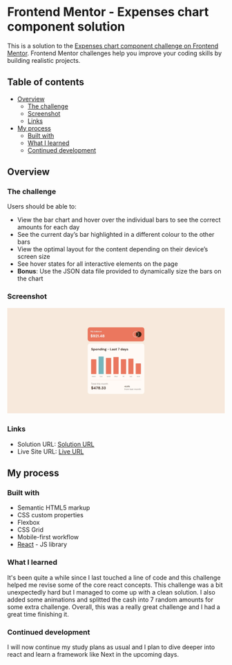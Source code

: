 # Frontend Mentor - Expenses chart component solution

This is a solution to the [Expenses chart component challenge on Frontend Mentor](https://www.frontendmentor.io/challenges/expenses-chart-component-e7yJBUdjwt). Frontend Mentor challenges help you improve your coding skills by building realistic projects. 

## Table of contents

- [Overview](#overview)
  - [The challenge](#the-challenge)
  - [Screenshot](#screenshot)
  - [Links](#links)
- [My process](#my-process)
  - [Built with](#built-with)
  - [What I learned](#what-i-learned)
  - [Continued development](#continued-development)

## Overview

### The challenge

Users should be able to:

- View the bar chart and hover over the individual bars to see the correct amounts for each day
- See the current day’s bar highlighted in a different colour to the other bars
- View the optimal layout for the content depending on their device’s screen size
- See hover states for all interactive elements on the page
- **Bonus**: Use the JSON data file provided to dynamically size the bars on the chart

### Screenshot

![](./screenshot.png)

### Links

- Solution URL: [Solution URL](https://github.com/K4UNG/project-24-expense-chart-frontendmentor)
- Live Site URL: [Live URL](https://k4ung24.netlify.app)

## My process

### Built with

- Semantic HTML5 markup
- CSS custom properties
- Flexbox
- CSS Grid
- Mobile-first workflow
- [React](https://reactjs.org/) - JS library

### What I learned

It's been quite a while since I last touched a line of code and this challenge helped me revise some of the core react concepts. This challenge was a bit unexpectedly hard but I managed to come up with a clean solution. I also added some animations and splitted the cash into 7 random amounts for some extra challenge. Overall, this was a really great challenge and I had a great time finishing it.

### Continued development

I will now continue my study plans as usual and I plan to dive deeper into react and learn a framework like Next in the upcoming days.